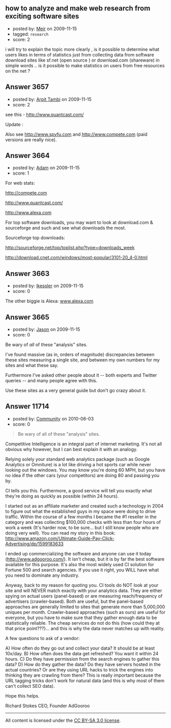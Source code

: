 ## how to analyze and make web research from exciting software sites

- posted by: [Meir](https://stackexchange.com/users/-1/1189-meir) on 2009-11-15
- tagged: `research`
- score: 2

i will try to explain the topic more clearly , is it possible to determine what users likes in terms of statistics 
just from  collecting data from software download sites like sf.net (open source ) or download.com (shareware) 
in simple words .. is it possible to make statistics on users from free resources on the net ? 


## Answer 3657

- posted by: [Arpit Tambi](https://stackexchange.com/users/-1/309-arpit-tambi) on 2009-11-15
- score: 2

see this - http://www.quantcast.com/

Update : 

Also see http://www.spyfu.com and http://www.compete.com (paid versions are really nice).


## Answer 3664

- posted by: [Adam](https://stackexchange.com/users/-1/433-adam) on 2009-11-15
- score: 1

For web stats:

http://compete.com

http://www.quantcast.com/

http://www.alexa.com


For top software downloads, you may want to look at download.com & sourceforge and such and see what downloads the most.

Sourceforge top downloads:

http://sourceforge.net/top/toplist.php?type=downloads_week

http://download.cnet.com/windows/most-popular/3101-20_4-0.html




## Answer 3663

- posted by: [lkessler](https://stackexchange.com/users/-1/1491-lkessler) on 2009-11-15
- score: 0

<p>The other biggie is Alexa:  <a href="http://www.alexa.com" rel="nofollow">www.alexa.com</a></p>



## Answer 3665

- posted by: [Jason](https://stackexchange.com/users/-1/2-jason) on 2009-11-15
- score: 0

Be wary of *all* of these "analysis" sites.

I've found massive (as in, orders of magnitude) discrepancies between these sites measuring a single site, and between my own numbers for my sites and what these say.

Furthermore I've asked other people about it -- both experts and Twitter queries -- and many people agree with this.

Use these sites as a very general guide but don't go crazy about it.


## Answer 11714

- posted by: [Community](https://stackexchange.com/users/-1/-1-community) on 2010-06-03
- score: 0

> Be wary of all of these "analysis" sites.

Competitive Intelligence is an integral part of internet marketing. It's not all obvious why however, but I can best explain it with an analogy.

Relying solely your standard web analytics package (such as Google Analytics or Omniture) is a lot like driving a hot sports car while never looking out the windows. You may know you're doing 60 MPH, but you have no idea if the other cars (your competitors) are doing 80 and passing you by. 

CI tells you this. Furthermore, a good service will tell you exactly what they're doing as quickly as possible (within 24 hours).

I started out as an affiliate marketer and created such a technology in 2004 to figure out what the established guys in my space were doing to drive traffic. Within the course of a few months I became the #1 reseller in the category and was collecting $100,000 checks with less than four hours of work a week (It's harder now, to be sure... but I still know people who are doing very well). You can read my story in this book: http://www.amazon.com/Ultimate-Guide-Pay-Click-Advertising/dp/1599183633

I ended up commercializing the software and anyone can use it today (http://www.adgooroo.com/). It isn't cheap, but it is by far the best software available for this purpose. It's also the most widely used CI solution for Fortune 500 and search agencies. If you use it right, you WILL have what you need to dominate any industry.

Anyway, back to my reason for quoting you. CI tools do NOT look at your site and will NEVER match exactly with your analytics data. They are either spying on actual users (panel-based) or are measuring reach/frequency of advertisers (crawler-based). Both are useful, but the panel-based approaches are generally limited to sites that generate more than 5,000,000 uniques per month. Crawler-based approaches (such as ours) are useful for everyone, but you have to make sure that they gather enough data to be statistically reliable. The cheap services do not do this (how could they at that price point???)... and this is why the data never matches up with reality. 

A few questions to ask of a vendor:

A) How often do they go out and collect your data? It should be at least 10x/day.
B) How often does the data get refreshed? You want it within 24 hours.
C) Do they have permission from the search engines to gather this data?
D) How do they gather the data? Do they have servers hosted in the actual countries? Or are they using URL hacks to trick the engines into thinking they are crawling from there? This is really important because the URL tagging tricks don't work for natural data (and this is why most of them can't collect SEO data).

Hope this helps.

Richard Stokes
CEO, Founder
AdGooroo





---

All content is licensed under the [CC BY-SA 3.0 license](https://creativecommons.org/licenses/by-sa/3.0/).
